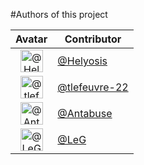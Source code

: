 #Authors of this project

Avatar|Contributor
:-:|---
<img class='float-left rounded-1' src='https://avatars.githubusercontent.com/u/25267053?v=4' width='36' height='36' alt='@Helyosis'>|[@Helyosis](https://github.com/Helyosis)
<img class='float-left rounded-1' src='https://avatars.githubusercontent.com/u/44235618?v=4' width='36' height='36' alt='@tlefeuvre-22'>|[@tlefeuvre-22](https://github.com/tlefeuvre-22)
<img class='float-left rounded-1' src='https://avatars.githubusercontent.com/u/64858450?v=4' width='36' height='36' alt='@Antabuse'>|[@Antabuse](https://github.com/Antabuse)
<img class='float-left rounded-1' src='https://avatars.githubusercontent.com/u/56891040?v=4' width='36' height='36' alt='@LeG'>|[@LeG](https://github.com/LeG)

